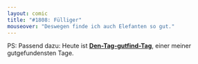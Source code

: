 ```yaml
---
layout: comic
title: "#1808: Fülliger"
mouseover: "Deswegen finde ich auch Elefanten so gut."
---
```


PS:
Passend dazu: Heute ist <a href="http://www.fonflatter.de/kalender"><strong>Den-Tag-gutfind-Tag</strong></a>, einer meiner gutgefundensten Tage.
